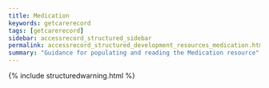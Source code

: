 ```yaml
---
title: Medication
keywords: getcarerecord
tags: [getcarerecord]
sidebar: accessrecord_structured_sidebar
permalink: accessrecord_structured_development_resources_medication.html
summary: "Guidance for populating and reading the Medication resource"
---
```


{% include structuredwarning.html %}
